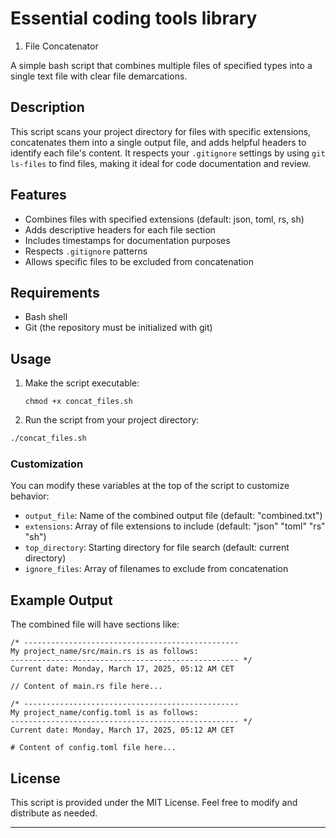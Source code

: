 # Essential coding tools library

01. File Concatenator

A simple bash script that combines multiple files of specified types into a single text file with clear file demarcations.

## Description

This script scans your project directory for files with specific extensions, concatenates them into a single output file, and adds helpful headers to identify each file's content. It respects your `.gitignore` settings by using `git ls-files` to find files, making it ideal for code documentation and review.

## Features

- Combines files with specified extensions (default: json, toml, rs, sh)
- Adds descriptive headers for each file section
- Includes timestamps for documentation purposes
- Respects `.gitignore` patterns
- Allows specific files to be excluded from concatenation

## Requirements

- Bash shell
- Git (the repository must be initialized with git)


## Usage

1. Make the script executable:
   ```
   chmod +x concat_files.sh
   ```

2. Run the script from your project directory:

```bash
./concat_files.sh
```

### Customization

You can modify these variables at the top of the script to customize behavior:

- `output_file`: Name of the combined output file (default: "combined.txt")
- `extensions`: Array of file extensions to include (default: "json" "toml" "rs" "sh")
- `top_directory`: Starting directory for file search (default: current directory)
- `ignore_files`: Array of filenames to exclude from concatenation

## Example Output

The combined file will have sections like:

```
/* ------------------------------------------------
My project_name/src/main.rs is as follows:
--------------------------------------------------- */
Current date: Monday, March 17, 2025, 05:12 AM CET

// Content of main.rs file here...

/* ------------------------------------------------
My project_name/config.toml is as follows:
--------------------------------------------------- */
Current date: Monday, March 17, 2025, 05:12 AM CET

# Content of config.toml file here...
```

## License

This script is provided under the MIT License. Feel free to modify and distribute as needed.

---
